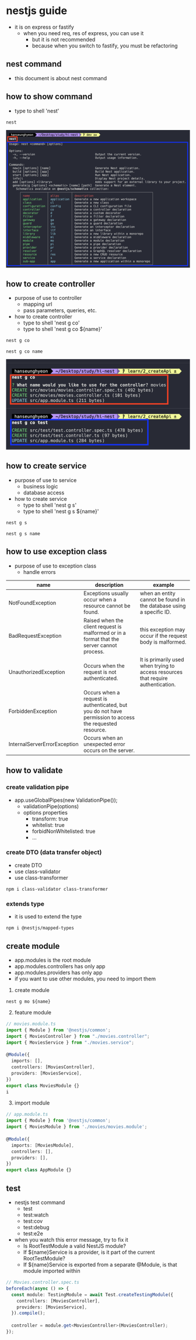 # nestjs guide
- it is on express or fastify
  - when you need req, res of express, you can use it
    - but it is not recommended
    - because when you switch to fastify, you must be refactoring 

## nest command

- this document is about nest command

## how to show command

- type to shell 'nest'

```shell
nest
```

![nest command](./img/nest_command.png)

## how to create controller

- purpose of use to controller
  - mapping url
  - pass parameters, queries, etc.
- how to create controller
  - type to shell 'nest g co'
  - type to shell 'nest g co ${name}'

```shell
nest g co
```

```shell
nest g co name
```

![create controller](./img/nest_g_co.png)

## how to create service

- purpose of use to service
  - business logic
  - database access
- how to create service
  - type to shell 'nest g s'
  - type to shell 'nest g s ${name}'

```shell
nest g s
```

```shell
nest g s name
```

## how to use exception class
- purpose of use to exception class
  - handle errors

| name                         | description                                                                                              | example                                                                           |
| ---------------------------- | -------------------------------------------------------------------------------------------------------- | --------------------------------------------------------------------------------- |
| NotFoundException            | Exceptions usually occur when a resource cannot be found.                                                | when an entity cannot be found in the database using a specific ID.               |
| BadRequestException          | Raised when the client request is malformed or in a format that the server cannot process.               | this exception may occur if the request body is malformed.                        |
| UnauthorizedException        | Occurs when the request is not authenticated.                                                            | It is primarily used when trying to access resources that require authentication. |
| ForbiddenException           | Occurs when a request is authenticated, but you do not have permission to access the requested resource. |                                                                                   |
| InternalServerErrorException | Occurs when an unexpected error occurs on the server.                                                    |                                                                                   |


## how to validate
### create validation pipe
  - app.useGlobalPipes(new ValidationPipe());
    - validationPipe(options)
    - options properties
      - transform: true
      - whitelist: true
      - forbidNonWhitelisted: true
      - ...
### create DTO (data transfer object)
  - create DTO
  - use class-validator
  - use class-transformer
```shell
npm i class-validator class-transformer
```

  ### extends type
  - it is used to extend the type
```shell
npm i @nestjs/mapped-types
```

## create module
- app.modules is the root module
- app.modules.controllers has only app
- app.modules.providers has only app
- if you want to use other modules, you need to import them
1. create module
```shell
nest g mo ${name}
```
2. feature module
```typescript
// movies.module.ts
import { Module } from '@nestjs/common';
import { MoviesController } from "./movies.controller";
import { MoviesService } from "./movies.service";

@Module({
  imports: [],
  controllers: [MoviesController],
  providers: [MoviesService],
})
export class MoviesModule {}
i
```
3. import module
```typescript
// app.module.ts
import { Module } from '@nestjs/common';
import { MoviesModule } from './movies/movies.module';

@Module({
  imports: [MoviesModule],
  controllers: [],
  providers: [],
})
export class AppModule {}
```

## test
- nestjs test command
  - test
  - test:watch
  - test:cov
  - test:debug
  - test:e2e
- when you watch this error message, try to fix it
  - Is RootTestModule a valid NestJS module?
  - If ${name}Service is a provider, is it part of the current RootTestModule?
  - If ${name}Service is exported from a separate @Module, is that module imported within
```typescript
// Movies.controller.spec.ts
beforeEach(async () => {
  const module: TestingModule = await Test.createTestingModule({
    controllers: [MoviesController],
    providers: [MoviesService],
  }).compile();

  controller = module.get<MoviesController>(MoviesController);
});
```